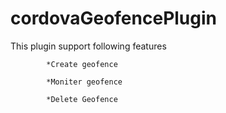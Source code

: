 # cordovaGeofencePlugin
 This plugin support following features
            
            *Create geofence
             
            *Moniter geofence
              
            *Delete Geofence
  

